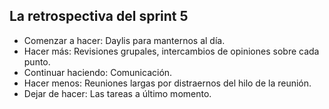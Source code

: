 ## La retrospectiva  del sprint 5
- Comenzar a hacer: Daylis para manternos al día.
- Hacer más: Revisiones grupales, intercambios de opiniones sobre cada punto.
- Continuar haciendo: Comunicación.
- Hacer menos: Reuniones largas por distraernos del hilo de la reunión.
- Dejar de hacer: Las tareas a último momento.